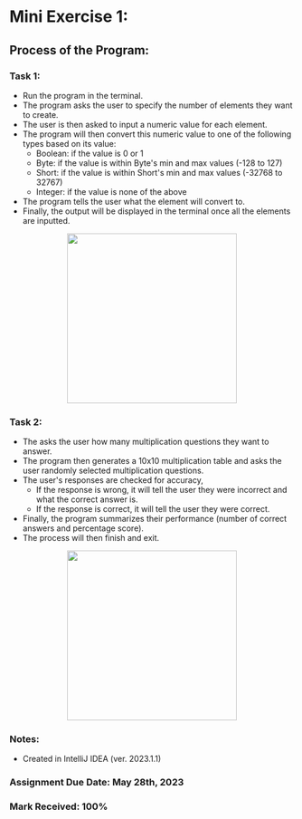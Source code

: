 # Mini Exercise 1: 

## Process of the Program: 

### Task 1:
- Run the program in the terminal.
- The program asks the user to specify the number of elements they want to create.
- The user is then asked to input a numeric value for each element.
- The program will then convert this numeric value to one of the following types based on its value:
  - Boolean: if the value is 0 or 1
  - Byte: if the value is within Byte's min and max values (-128 to 127)
  - Short: if the value is within Short's min and max values (-32768 to 32767)
  - Integer: if the value is none of the above
- The program tells the user what the element will convert to.
- Finally, the output will be displayed in the terminal once all the elements are inputted. 

<p align="center">
<img width="300" src="https://github.com/matthewantonis-georgiancollege/Java_COMP2003/assets/122380719/462322e9-6840-4998-96b3-df11a7403ad2">
<p/>

### Task 2:
- The asks the user how many multiplication questions they want to answer.
- The program then generates a 10x10 multiplication table and asks the user randomly selected multiplication questions.
- The user's responses are checked for accuracy,
  - If the response is wrong, it will tell the user they were incorrect and what the correct answer is.
  - If the response is correct, it will tell the user they were correct. 
- Finally, the program summarizes their performance (number of correct answers and percentage score).
- The process will then finish and exit.

<p align="center">
<img width="300" src="https://github.com/matthewantonis-georgiancollege/Java_COMP2003/assets/122380719/86df1223-742f-40cb-9264-d389e1ae582a">
<p/> 

### Notes: 
- Created in IntelliJ IDEA (ver. 2023.1.1)

### Assignment Due Date: May 28th, 2023
### Mark Received: 100%
